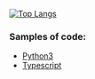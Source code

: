 

<!-- [![Anurag's GitHub stats](https://github-readme-stats.vercel.app/api?username=rtviii&count_private=true&show_icons=true&theme=vision-friendly-dark&hide_title=true&hide=stars)](https://github.com/anuraghazra/github-readme-stats) -->

[![Top Langs](https://github-readme-stats.vercel.app/api/top-langs/?username=rtviii&layout=compact&theme=vision-friendly-dark&hide_title=true)](https://github.com/anuraghazra/github-readme-stats)

### Samples of code:

-  [Python3](https://github.com/rtviii/ribosome.xyz-backend/blob/master/ribetl/ciftools/bsite_mixed.py)
-  [Typescript](https://github.com/rtviii/ribosome.xyz-backend/blob/master/ribetl/src/requestGqlProfile.ts)

